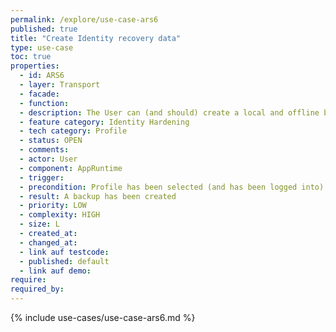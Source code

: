 ```yaml
---
permalink: /explore/use-case-ars6
published: true
title: "Create Identity recovery data"
type: use-case
toc: true
properties:
  - id: ARS6
  - layer: Transport
  - facade:
  - function:
  - description: The User can (and should) create a local and offline backup of the selected Profile. The backup contains enough information to restore the complete Identity on a future Device and thus needs to be exported to the current Device in order to be shared, printed out or stored on a secure media. The backup contains very sensitive data and thus needs to be kept secret and securely stored. It should be explained to the User how the backup should be handled and that it only keeps private information about a single Profile.
  - feature category: Identity Hardening
  - tech category: Profile
  - status: OPEN
  - comments:
  - actor: User
  - component: AppRuntime
  - trigger:
  - precondition: Profile has been selected (and has been logged into)
  - result: A backup has been created
  - priority: LOW
  - complexity: HIGH
  - size: L
  - created_at:
  - changed_at:
  - link auf testcode:
  - published: default
  - link auf demo:
require:
required_by:
---
```


{% include use-cases/use-case-ars6.md %}

